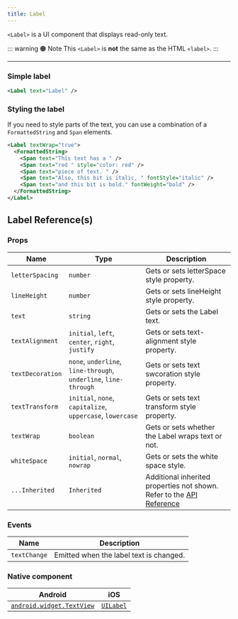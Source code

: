 ```yaml
---
title: Label
---
```

<!-- TODO: Add flavors -->
`<Label>` is a UI component that displays read-only text.

::: warning  :orange_circle: Note
This `<Label>` is **not** the same as the HTML `<label>`.
:::

---

### Simple label

<!-- /// flavor plain -->

```xml
<Label text="Label" />
```
<!-- 
///

/// flavor angular

```html
<label text="Label"></label>
```

///

/// flavor react

```tsx
<label>Label</label>
```

///

/// flavor vue

```html
<label text="Label" />
```

///

/// flavor svelte

```html
<label text="Label" />
```

/// -->

### Styling the label

If you need to style parts of the text, you can use a combination of a `FormattedString` and `Span` elements.

<!-- /// flavor plain -->

```xml
<Label textWrap="true">
  <FormattedString>
    <Span text="This text has a " />
    <Span text="red " style="color: red" />
    <Span text="piece of text. " />
    <Span text="Also, this bit is italic, " fontStyle="italic" />
    <Span text="and this bit is bold." fontWeight="bold" />
  </FormattedString>
</Label>
```

<!-- ///

/// flavor angular

```html
<label textWrap="true">
  <FormattedString>
    <span text="This text has a "></span>
    <span text="red " style="color: red"></span>
    <span text="piece of text. "></span>
    <span text="Also, this bit is italic, " fontStyle="italic"></span>
    <span text="and this bit is bold." fontWeight="bold"></span>
  </FormattedString>
</label>
```

///

/// flavor react

```tsx
import { Color } from '@nativescript/core'
;<label textWrap={true}>
  <formattedString>
    <span>This text has a </span>
    <span color={new Color('red')}>red </span>
    <span>piece of text. </span>
    <span fontStyle="italic">Also, this bit is italic, </span>
    <span fontWeight="bold">and this bit is bold.</span>
  </formattedString>
</label>
```

///

/// flavor vue

```html
<label textWrap="true">
  <FormattedString>
    <span text="This text has a " />
    <span text="red " style="color: red" />
    <span text="piece of text. " />
    <span text="Also, this bit is italic, " fontStyle="italic" />
    <span text="and this bit is bold." fontWeight="bold" />
  </FormattedString>
</label>
```

///

/// flavor svelte

```html
<label textWrap="{true}">
  <formattedString>
    <span text="This text has a " />
    <span text="red " style="color: red" />
    <span text="piece of text. " />
    <span text="Also, this bit is italic, " fontStyle="italic" />
    <span text="and this bit is bold." fontWeight="bold" />
  </formattedString>
</label>
```

/// -->

## Label Reference(s)

### Props

| Name             | Type                                                             | Description                                                                                                                        |
| ---------------- | ---------------------------------------------------------------- | ---------------------------------------------------------------------------------------------------------------------------------- |
| `letterSpacing`  | `number`                                                         | Gets or sets letterSpace style property.                                                                                           |
| `lineHeight`     | `number`                                                         | Gets or sets lineHeight style property.                                                                                            |
| `text`           | `string`                                                         | Gets or sets the Label text.                                                                                                       |
| `textAlignment`  | `initial`, `left`, `center`, `right`, `justify`                  | Gets or sets text-alignment style property.                                                                                        |
| `textDecoration` | `none`, `underline`, `line-through`, `underline`, `line-through` | Gets or sets text swcoration style property.                                                                                       |
| `textTransform`  | `initial`, `none`, `capitalize`, `uppercase`, `lowercase`        | Gets or sets text transform style property.                                                                                        |
| `textWrap`       | `boolean`                                                        | Gets or sets whether the Label wraps text or not.                                                                                  |
| `whiteSpace`     | `initial`, `normal`, `nowrap`                                    | Gets or sets the white space style.                                                                                                |
| `...Inherited`   | `Inherited`                                                      | Additional inherited properties not shown. Refer to the [API Reference](https://docs.nativescript.org/api-reference/classes/label) |

<!-- TODO: fix links -->

### Events

| Name         | Description                             |
| ------------ | --------------------------------------- |
| `textChange` | Emitted when the label text is changed. |

### Native component

| Android                                                                                           | iOS                                                                  |
| ------------------------------------------------------------------------------------------------- | -------------------------------------------------------------------- |
| [`android.widget.TextView`](https://developer.android.com/reference/android/widget/TextView.html) | [`UILabel`](https://developer.apple.com/documentation/uikit/uilabel) |

<!-- TODO: reference link: https://github.com/nativescript-vue/nativescript-vue.org/tree/master/content/docs/en/elements/components -->
